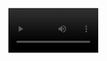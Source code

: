<video src='[your URL here](https://res.cloudinary.com/dqv4l1mkj/image/upload/w_1000,ar_16:9,c_fill,g_auto,e_sharpen/v1698367061/Documentation/laravel_portfolio_pos_kemfwh.gif)' width=180/>
<br />
<p align="center">
    <img widht="85%" height="100%" src="https://res.cloudinary.com/dqv4l1mkj/image/upload/w_1000,ar_16:9,c_fill,g_auto,e_sharpen/v1698367061/Documentation/laravel_portfolio_pos_kemfwh.gif">
</p>

<h1 align="center">
    <samp>Complete Point Of Sale (POS)</samp>
</h1>

<p align="justify">
    <samp>
        This project covers all the basic but required functionalities for a
        Point of sale system like:
    </samp>
</p>

<ul>
    <li><samp>Creating Invoice</samp></li>
    <li><samp>Product Management</samp></li>
    <li><samp>Batch Management</samp></li>
    <li><samp>Sale Report</samp></li>
    <li><samp>Expense Management</samp></li>
</ul>

<h2 align="center" style="text-decoration:underline">
    <samp>Technologies Used To Create The Project</samp>
</h2>

<p align="center">
    <img width="120" src="https://img.shields.io/badge/BACKEND-2ea44f?style=for-the-badge">
</p>

<p align="left">
    <a href="https://laravel.com/">
        <img src="https://img.shields.io/badge/Laravel-FF2D20?logo=laravel&logoColor=fff&style=flat-square" alt="Laravel Badge">
    </a>
    <br />
    <samp>Laravel is a web application framework with expressive, elegant syntax. We’ve already laid the foundation — freeing you to create without sweating the small things.</samp>
</p>

<p align="center">
    <img width="120" src="https://img.shields.io/badge/Frontend-2ea44f?style=for-the-badge">
</p>

<p>
    <a href="">
        <img src="https://img.shields.io/badge/HTML5-E34F26?logo=html5&logoColor=fff&style=flat-square" alt="HTML5 Badge">
    </a>
    <br />
    <samp>The HyperText Markup Language or HTML is the standard markup language for documents designed to be displayed in a web browser.</samp>
</p>

<p>
    <a href="">
        <img src="https://img.shields.io/badge/CSS3-1572B6?logo=css3&logoColor=fff&style=flat-square" alt="CSS3 Badge">
    </a>
    <br />
    <samp>Cascading Style Sheets is a style sheet language used for describing the presentation of a document written in a markup language such as HTML or XML.</samp>
</p>

<p>
    <a href="">
        <img src="https://img.shields.io/badge/Bootstrap-7952B3?logo=bootstrap&logoColor=fff&style=flat-square" alt="Bootstrap Badge">
    </a>
    <br />
    <samp>Bootstrap is a free and open-source CSS framework directed at responsive, mobile-first front-end web development. </samp>
</p>

<p>
    <a href="">
        <img src="https://img.shields.io/badge/JavaScript-F7DF1E?logo=javascript&logoColor=000&style=flat-square" alt="JavaScript Badge">
    </a>
    <br />
    <samp>JavaScript, often abbreviated as JS, is a programming language that is one of the core technologies of the World Wide Web, alongside HTML and CSS.</samp>
</p>

<p>
    <a href="">
        <img src="https://img.shields.io/badge/jQuery-0769AD?logo=jquery&logoColor=fff&style=flat-square" alt="jQuery Badge">
    </a>
    <br />
    <samp>jQuery is a JavaScript library designed to simplify HTML DOM tree traversal and manipulation, as well as event handling, CSS animation, and Ajax.</samp>
</p>

<p align="center">
    <img width="120" src="https://img.shields.io/badge/DATABASE-2ea44f?style=for-the-badge">
</p>


<p>
    <a href="">
        <img src="https://img.shields.io/badge/MySQL-4479A1?logo=mysql&logoColor=fff&style=flat-square" alt="MySQL Badge">
    </a>
    <br />
    <samp>MySQL is an open-source relational database management system.</samp>
</p>


<p align="center">
    <img width="120" src="https://img.shields.io/badge/OTHERS-2ea44f?style=for-the-badge">
</p>


<p>
    <a href="">
        <img src="https://img.shields.io/badge/Alpine.js-8BC0D0?logo=alpinedotjs&logoColor=fff&style=flat-square" alt="Alpine.js Badge">
    </a>
    <br />
    <samp>Alpine is a rugged, minimal tool for composing behavior directly in your markup.</samp>
</p>

<h2 align="center">
    <samp style="text-decoration:underline">Installation Guideline</samp>
</h2>

<p><samp>Clone the repository</samp></p>

    git clone https://github.com/muhammadalazadheera/portfolio-laravel-pos.git
    
<p><samp>Change the directory to portfolio-laravel-pos</samp></p>

    cd portfolio-laravel-pos

<p><samp>Install Composer</samp></p>

    composer install
    
<p><samp>Copy the .evn.examp file to .env (For Linux)</samp></p>

    cp .env.example .env
    
<p>Windows</p>

    copy .env.example .env
    
<p><samp>Create database and update .env file accordingly</samp></p>

<p><samp>Run</samp></p>

    php artisan key:generate
    
<p><samp>Run</samp></p>

    php artisan migrate

<p><samp>Run</samp></p>

    php artisan db:seed
    
<p><samp>Run</samp></p>

    php artisan serve
    

<p><samp>Username: alazadheera@gmail.com</samp></p>
<p><samp>Password: password</samp></p>
